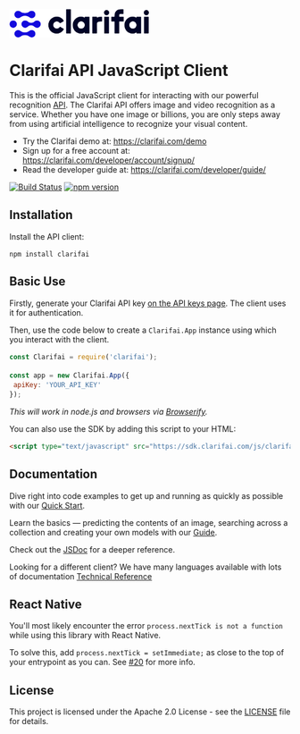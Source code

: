 ![Clarifai logo](logo.png)

# Clarifai API JavaScript Client

This is the official JavaScript client for interacting with our powerful recognition 
[API](https://developer.clarifai.com). The Clarifai API offers image and video recognition as a service. Whether you 
have one image or billions, you are only steps away from using artificial intelligence to recognize your visual content.

* Try the Clarifai demo at: https://clarifai.com/demo
* Sign up for a free account at: https://clarifai.com/developer/account/signup/
* Read the developer guide at: https://clarifai.com/developer/guide/


[![Build Status](https://travis-ci.org/Clarifai/clarifai-javascript.svg?branch=master)](https://travis-ci.org/Clarifai/clarifai-javascript)
[![npm version](https://badge.fury.io/js/clarifai.svg)](https://badge.fury.io/js/clarifai)

## Installation
Install the API client:
```
npm install clarifai
```

## Basic Use

Firstly, generate your Clarifai API key [on the API keys page](https://clarifai.com/developer/account/keys). The client
uses it for authentication.

Then, use the code below to create a `Clarifai.App` instance using which you interact with the client.

```js
const Clarifai = require('clarifai');

const app = new Clarifai.App({
 apiKey: 'YOUR_API_KEY'
});
```

*This will work in node.js and browsers via [Browserify](http://browserify.org/).*

You can also use the SDK by adding this script to your HTML:

```html
<script type="text/javascript" src="https://sdk.clarifai.com/js/clarifai-latest.js"></script>
```

## Documentation

Dive right into code examples to get up and running as quickly as possible with our [Quick Start](https://developer.clarifai.com/quick-start/).

Learn the basics — predicting the contents of an image, searching across a collection and creating your own models with our [Guide](https://developer.clarifai.com/guide/).

Check out the [JSDoc](https://sdk.clarifai.com/js/latest/index.html) for a deeper reference.

Looking for a different client? We have many languages available with lots of documentation [Technical Reference](https://clarifai.com/developer/reference)

## React Native

You'll most likely encounter the error `process.nextTick is not a function` while using this library with React Native.

To solve this, add `process.nextTick = setImmediate;` as close to the top of your entrypoint as you can. See [#20](https://github.com/Clarifai/clarifai-javascript/issues/20) for more info.


## License

This project is licensed under the Apache 2.0 License - see the [LICENSE](LICENSE) file for details.

